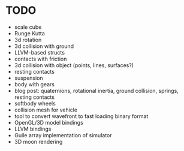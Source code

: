 # TODO

* scale cube
* Runge Kutta
* 3d rotation
* 3d collision with ground
* LLVM-based structs
* contacts with friction
* 3d collision with object (points, lines, surfaces?)
* resting contacts
* suspension
* body with gears
* blog post: quaternions, rotational inertia, ground collision, springs, resting contacts
* softbody wheels
* collision mesh for vehicle
* tool to convert wavefront to fast loading binary format
* OpenGL/3D model bindings
* LLVM bindings
* Guile array implementation of simulator
* 3D moon rendering
